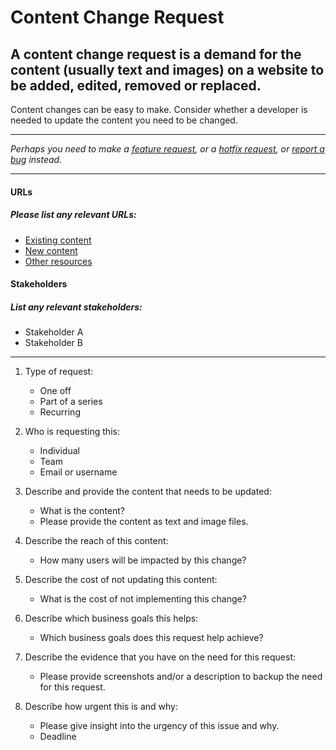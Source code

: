 # Content Change Request

## A content change request is a demand for the content (usually text and images) on a website to be added, edited, removed or replaced.

Content changes can be easy to make. Consider whether a developer is needed to update the content you need to be changed.

---

_Perhaps you need to make a [feature request](/feature-request.md), or a [hotfix request](/hotfix-request.md), or [report a bug](/bug-report.md) instead._

---

#### URLs
##### Please list any relevant URLs:
   * [Existing content](#)
   * [New content](#)
   * [Other resources]()

#### Stakeholders
##### List any relevant stakeholders:
   * Stakeholder A
   * Stakeholder B

---

1. Type of request:
    * One off
    * Part of a series
    * Recurring

2. Who is requesting this:
    * Individual
    * Team
    * Email or username

3. Describe and provide the content that needs to be updated:
    * What is the content?
    * Please provide the content as text and image files.

4. Describe the reach of this content:
    * How many users will be impacted by this change?

5. Describe the cost of not updating this content:
    * What is the cost of not implementing this change?

6. Describe which business goals this helps:
    * Which business goals does this request help achieve?

7. Describe the evidence that you have on the need for this request:
    * Please provide screenshots and/or a description to backup the need for this request.

9. Describe how urgent this is and why:
    * Please give insight into the urgency of this issue and why.
    * Deadline

